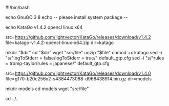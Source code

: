 #!/bin/bash

echo GnuGO 3.8
echo -- please install system package --


echo KataGo v1.4.2 opencl linux x64

src=https://github.com/lightvector/KataGo/releases/download/v1.4.2
file=katago-v1.4.2-opencl-linux-x64.zip
dir=katago

mkdir "$dir"
cd "$dir"
wget "$src/$file"
unzip "$file"
chmod +x katago
sed -i "s/^logToStderr = false/logToStderr = true/" default_gtp.cfg
sed -i "s/^rules = tromp-taylor/rules = japanese/" default_gtp.cfg

src=https://github.com/lightvector/KataGo/releases/download/v1.4.0
file=g170-b20c256x2-s4384473088-d968438914.bin.gz
dir=models

mkdir models
cd models
wget "$src/$file"

cd ../..

